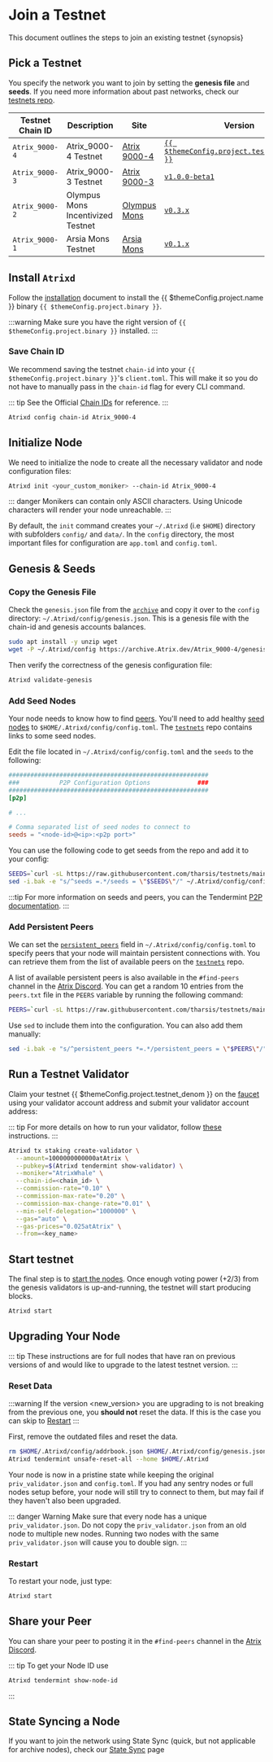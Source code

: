<!--
order: 4
-->

# Join a Testnet

This document outlines the steps to join an existing testnet {synopsis}

## Pick a Testnet

You specify the network you want to join by setting the **genesis file** and **seeds**. If you need more information about past networks, check our [testnets repo](https://github.com/Atrix/testnets).

| Testnet Chain ID | Description                       | Site                                                                       | Version                                                                                  | Status  |
| ---------------- | --------------------------------- | -------------------------------------------------------------------------- | ---------------------------------------------------------------------------------------- | ------- |
| `Atrix_9000-4`   | Atrix_9000-4 Testnet              | [Atrix 9000-4](https://github.com/Atrix/testnets/tree/main/Atrix_9000-4) | [`{{ $themeConfig.project.testnet_version }}`](https://github.com/Atrix/Atrix/releases) | `Live`  |
| `Atrix_9000-3`   | Atrix_9000-3 Testnet              | [Atrix 9000-3](https://github.com/Atrix/testnets/tree/main/Atrix_9000-3) | [`v1.0.0-beta1`](https://github.com/Atrix/Atrix/releases/tag/v1.0.0-beta1)             | `Stale` |
| `Atrix_9000-2`   | Olympus Mons Incentivized Testnet | [Olympus Mons](https://github.com/Atrix/testnets/tree/main/olympus_mons) | [`v0.3.x`](https://github.com/Atrix/Atrix/releases)                                    | `Stale` |
| `Atrix_9000-1`   | Arsia Mons Testnet                | [Arsia Mons](https://github.com/Atrix/testnets/tree/main/arsia_mons)     | [`v0.1.x`](https://github.com/Atrix/Atrix/releases)                                    | `Stale` |

## Install `Atrixd`

Follow the [installation](./quickstart/installation.md) document to install the {{ $themeConfig.project.name }} binary `{{ $themeConfig.project.binary }}`.

:::warning
Make sure you have the right version of `{{ $themeConfig.project.binary }}` installed.
:::

### Save Chain ID

We recommend saving the testnet `chain-id` into your `{{ $themeConfig.project.binary }}`'s `client.toml`. This will make it so you do not have to manually pass in the `chain-id` flag for every CLI command.

::: tip
See the Official [Chain IDs](./../users/technical_concepts/chain_id.md#official-chain-ids) for reference.
:::

```bash
Atrixd config chain-id Atrix_9000-4
```

## Initialize Node

We need to initialize the node to create all the necessary validator and node configuration files:

```bash
Atrixd init <your_custom_moniker> --chain-id Atrix_9000-4
```

::: danger
Monikers can contain only ASCII characters. Using Unicode characters will render your node unreachable.
:::

By default, the `init` command creates your `~/.Atrixd` (i.e `$HOME`) directory with subfolders `config/` and `data/`.
In the `config` directory, the most important files for configuration are `app.toml` and `config.toml`.

## Genesis & Seeds

### Copy the Genesis File

Check the `genesis.json` file from the [`archive`](https://archive.Atrix.dev/Atrix_9000-4/genesis.json) and copy it over to the `config` directory: `~/.Atrixd/config/genesis.json`. This is a genesis file with the chain-id and genesis accounts balances.

```bash
sudo apt install -y unzip wget
wget -P ~/.Atrixd/config https://archive.Atrix.dev/Atrix_9000-4/genesis.json
```

Then verify the correctness of the genesis configuration file:

```bash
Atrixd validate-genesis
```

### Add Seed Nodes

Your node needs to know how to find [peers](https://docs.tendermint.com/v0.34/tendermint-core/using-tendermint.html#peers). You'll need to add healthy [seed nodes](https://docs.tendermint.com/v0.34/tendermint-core/using-tendermint.html#seed) to `$HOME/.Atrixd/config/config.toml`. The [`testnets`](https://github.com/Atrix/testnets) repo contains links to some seed nodes.

Edit the file located in `~/.Atrixd/config/config.toml` and the `seeds` to the following:

```toml
#######################################################
###           P2P Configuration Options             ###
#######################################################
[p2p]

# ...

# Comma separated list of seed nodes to connect to
seeds = "<node-id>@<ip>:<p2p port>"
```

You can use the following code to get seeds from the repo and add it to your config:

```bash
SEEDS=`curl -sL https://raw.githubusercontent.com/tharsis/testnets/main/Atrix_9000-4/seeds.txt | awk '{print $1}' | paste -s -d, -`
sed -i.bak -e "s/^seeds =.*/seeds = \"$SEEDS\"/" ~/.Atrixd/config/config.toml
```

:::tip
For more information on seeds and peers, you can the Tendermint [P2P documentation](https://docs.tendermint.com/master/spec/p2p/peer.html).
:::

### Add Persistent Peers

We can set the [`persistent_peers`](https://docs.tendermint.com/v0.34/tendermint-core/using-tendermint.html#persistent-peer) field in `~/.Atrixd/config/config.toml` to specify peers that your node will maintain persistent connections with. You can retrieve them from the list of
available peers on the [`testnets`](https://github.com/Atrix/testnets) repo.

A list of available persistent peers is also available in the `#find-peers` channel in the [Atrix Discord](https://discord.gg/Atrix). You can get a random 10 entries from the `peers.txt` file in the `PEERS` variable by running the following command:

```bash
PEERS=`curl -sL https://raw.githubusercontent.com/tharsis/testnets/main/Atrix_9000-4/peers.txt | sort -R | head -n 10 | awk '{print $1}' | paste -s -d, -`
```

Use `sed` to include them into the configuration. You can also add them manually:

```bash
sed -i.bak -e "s/^persistent_peers *=.*/persistent_peers = \"$PEERS\"/" ~/.Atrixd/config/config.toml
```

## Run a Testnet Validator

Claim your testnet {{ $themeConfig.project.testnet_denom }} on the [faucet](./../developers/testnet/faucet.md) using your validator account address and submit your validator account address:

::: tip
For more details on how to run your validator, follow [these](./setup/run_validator.md) instructions.
:::

```bash
Atrixd tx staking create-validator \
  --amount=1000000000000atAtrix \
  --pubkey=$(Atrixd tendermint show-validator) \
  --moniker="AtrixWhale" \
  --chain-id=<chain_id> \
  --commission-rate="0.10" \
  --commission-max-rate="0.20" \
  --commission-max-change-rate="0.01" \
  --min-self-delegation="1000000" \
  --gas="auto" \
  --gas-prices="0.025atAtrix" \
  --from=<key_name>
```

## Start testnet

The final step is to [start the nodes](./quickstart/run_node.md#start-node). Once enough voting power (+2/3) from the genesis validators is up-and-running, the testnet will start producing blocks.

```bash
Atrixd start
```

## Upgrading Your Node

::: tip
These instructions are for full nodes that have ran on previous versions of and would like to upgrade to the latest testnet version.
:::

### Reset Data

:::warning
If the version <new_version> you are upgrading to is not breaking from the previous one, you **should not** reset the data. If this is the case you can skip to [Restart](#restart)
:::

First, remove the outdated files and reset the data.

```bash
rm $HOME/.Atrixd/config/addrbook.json $HOME/.Atrixd/config/genesis.json
Atrixd tendermint unsafe-reset-all --home $HOME/.Atrixd
```

Your node is now in a pristine state while keeping the original `priv_validator.json` and `config.toml`. If you had any sentry nodes or full nodes setup before,
your node will still try to connect to them, but may fail if they haven't also
been upgraded.

::: danger Warning
Make sure that every node has a unique `priv_validator.json`. Do not copy the `priv_validator.json` from an old node to multiple new nodes. Running two nodes with the same `priv_validator.json` will cause you to double sign.
:::

### Restart

To restart your node, just type:

```bash
Atrixd start
```

## Share your Peer

You can share your peer to posting it in the `#find-peers` channel in the [Atrix Discord](https://discord.gg/Atrix).

::: tip
To get your Node ID use

```bash
Atrixd tendermint show-node-id
```

:::

## State Syncing a Node

If you want to join the network using State Sync (quick, but not applicable for archive nodes), check our [State Sync](https://docs.Atrix.org/validators/setup/statesync.html) page
